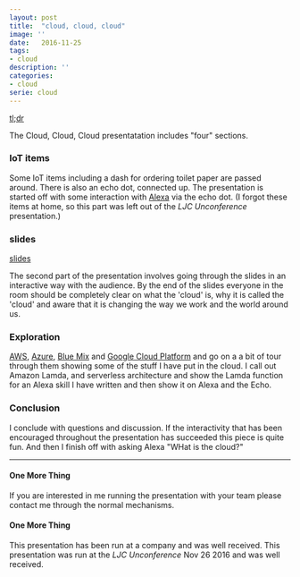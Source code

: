 ```yaml
---
layout: post
title:  "cloud, cloud, cloud"
image: ''
date:   2016-11-25
tags:
- cloud
description: ''
categories:
- cloud
serie: cloud
---
```

[tl;dr][2]


The Cloud, Cloud, Cloud presentatation includes "four" sections.

### IoT items
Some IoT items including a dash for ordering toilet paper are passed around.
There is also an echo dot, connected up.
The presentation is started off with some interaction with [Alexa][1] via the echo dot.
(I forgot these items at home, so this part was left out of the *LJC Unconference* presentation.)


### slides
[slides][2]


The second part of the presentation involves going through the slides in an interactive way with the audience.
By the end of the slides everyone in the room should be completely clear on what the 'cloud' is, why it is called the 'cloud' and
aware that it is changing the way we work and the world around us.


### Exploration
[AWS][3], [Azure][4], [Blue Mix][5] and [Google Cloud Platform][6] and go on a a bit of tour through them showing some of the stuff I have put in the cloud.
I call out Amazon Lamda, and serverless architecture and show the Lamda function for an Alexa skill I have written and then show it on Alexa and the Echo.


### Conclusion
I conclude with questions and discussion. If the interactivity that has been encouraged throughout the presentation has succeeded this piece is quite fun.
And then I finish off with asking Alexa "WHat is the cloud?"

---


#### One More Thing
If you are interested in me running the presentation with your team please contact me through the normal mechanisms.

#### One More Thing
This presentation has been run at a company and was well received.
This presentation was run at the *LJC Unconference* Nov 26 2016 and was well received. 


[1]: https://en.wikipedia.org/wiki/Amazon_Echo 
[2]: https://docs.google.com/presentation/d/1bzUkWtEm-0mwCt5KAgFOxwurEICIbfecFGG39ow5yYI/edit#slide=id.gd251bb473_0_681
[3]: https://aws.amazon.com/console/
[4]: https://portal.azure.com/
[5]: https://new-console.eu-gb.bluemix.net
[6]: https://cloud.google.com
